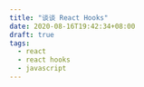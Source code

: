 ```yaml
---
title: "谈谈 React Hooks"
date: 2020-08-16T19:42:34+08:00
draft: true
tags: 
  - react
  - react hooks
  - javascript
---
```

